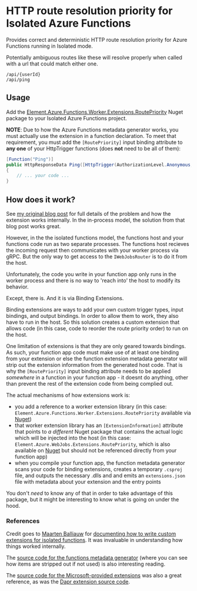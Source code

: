 # HTTP route resolution priority for Isolated Azure Functions
Provides correct and deterministic HTTP route resolution priority for Azure Functions running in Isolated mode.

Potentially ambiguous routes like these will resolve properly when called with a url that could match either one.

```
/api/{userId}
/api/ping
```


## Usage
Add the [Element.Azure.Functions.Worker.Extensions.RoutePriority](https://www.nuget.org/packages/Element.Azure.Functions.Worker.Extensions.RouteTelemetry) Nuget package to your Isolated Azure Functions project.

**NOTE**: Due to how the Azure Functions metadata generator works, you must actually use the extension in a function declaration. To meet that requirement, you must add the `[RoutePriority]` input binding attribute to **any one** of your HttpTrigger functions (does **not** need to be all of them):

``` csharp
[Function("Ping")]
public HttpResponseData Ping([HttpTrigger(AuthorizationLevel.Anonymous, "get", Route = "ping")] HttpRequestData req, [RoutePriority] object ignore)
{
    // ... your code ...
}
```

## How does it work?

See [my original blog post](https://briandunnington.github.io/azure_functions_route_priority) for full details of the problem and how the extension works internally. In the in-process model, the solution from that blog post works great.

However, in the the isolated functions model, the functions host and your functions code run as two separate processes. The functions host recieves the incoming request then communicates with your worker process via gRPC. But the only way to get access to the `IWebJobsRouter` is to do it from the host.

Unfortunately, the code you write in your function app only runs in the worker process and there is no way to 'reach into' the host to modify its behavior.

Except, there is. And it is via Binding Extensions.

Binding extensions are ways to add your own custom trigger types, input bindings, and output bindings. In order to allow them to work, they also have to run in the host. So this solution creates a custom extension that allows code (in this case, code to reorder the route priority order) to run on the host.

One limitation of extensions is that they are only geared towards bindings. As such, your function app code must make use of at least one binding from your extension or else the function extension metadata generator will strip out the extension information from the generated host code. That is why the `[RoutePriority]` input binding attribute needs to be applied _somewhere_ in a function in your function app - it doesnt do anything, other than prevent the rest of the extension code from being complied out.

The actual mechanisms of how extensions work is:
- you add a reference to a worker extension library (in this case: `Element.Azure.Functions.Worker.Extensions.RoutePriority` available via [Nuget](https://www.nuget.org/packages/Element.Azure.Functions.Worker.Extensions.RoutePriority))
- that worker extension library has an `[ExtensionInformation]` attribute that points to *a different* Nuget package that contains the actual logic which will be injected into the host (in this case: `Element.Azure.WebJobs.Extensions.RoutePriority`, which is also available on [Nuget](https://www.nuget.org/packages/Element.Azure.WebJobs.Extensions.RoutePriority) but should not be referenced directly from your function app)
- when you compile your function app, the function metadata generator scans your code for binding extensions, creates a temporary `.csproj` file, and outputs the necessary .dlls and and emits an `extensions.json` file with metadata about your extension and the entry points

You don't _need_ to know any of that in order to take advantage of this package, but it might be interesting to know what is going on under the hood.

### References

Credit goes to [Maarten Balliauw](https://github.com/maartenba) for [documenting how to write custom extensions for isolated functions](https://blog.maartenballiauw.be/post/2021/06/01/custom-bindings-with-azure-functions-dotnet-isolated-worker.html). It was invaluable in understanding how things worked internally.

The [source code for the functions metadata generator](https://github.com/Azure/azure-functions-dotnet-worker/blob/bba8136917f2a60d884387182fca35ed19aaf8e4/sdk/FunctionMetadataLoaderExtension/Startup.cs) (where you can see how items are stripped out if not used) is also interesting reading.

The [source code for the Microsoft-provided extensions](https://github.com/Azure/azure-functions-dotnet-worker/tree/main/extensions) was also a great reference, as was the [Dapr extension source code](https://github.com/Azure/azure-functions-dapr-extension/tree/master/src).
